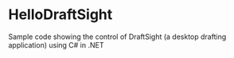 # HelloDraftSight
Sample code showing the control of DraftSight (a desktop drafting application) using C# in .NET
